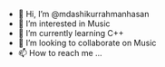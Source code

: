 - 👋 Hi, I’m @mdashikurrahmanhasan
- 👀 I’m interested in Music
- 🌱 I’m currently learning C++
- 💞️ I’m looking to collaborate on Music
- 📫 How to reach me ...

<!---
mdashikurrahmanhasan/mdashikurrahmanhasan is a ✨ special ✨ repository because its `README.md` (this file) appears on your GitHub profile.
You can click the Preview link to take a look at your changes.
--->
